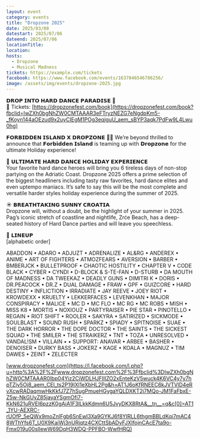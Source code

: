 ```yaml
---
layout: event
category: events
title: "Dropzone 2025"
date: 2025/03/08
datestart: 2025/07/06
dateend: 2025/07/06
locationTitle:
location:
hosts:
  - Dropzone
  - Musical Madness
tickets: https://example.com/tickets
facebook: https://www.facebook.com/events/1637846546786256/
image: /assets/img/events/dropzone-2025.jpg
---
```


𝗗𝗥𝗢𝗣 𝗜𝗡𝗧𝗢 𝗛𝗔𝗥𝗗 𝗗𝗔𝗡𝗖𝗘 𝗣𝗔𝗥𝗔𝗗𝗜𝗦𝗘 🎉  
🎫 Tickets: [https://dropzonefest.com/book](https://dropzonefest.com/book?fbclid=IwZXh0bgNhZW0CMTAAAR3eFTryzNEZG7eNgdpKm5-_fKoyn144aOEzud9x2uyCIEgM1POg3eqjguU_aem_sBYP3aqk7PdFw9L4Lwu0hg)

𝗙𝗢𝗥𝗕𝗜𝗗𝗗𝗘𝗡 𝗜𝗦𝗟𝗔𝗡𝗗 𝗫 𝗗𝗥𝗢𝗣𝗭𝗢𝗡𝗘 🌴🔥 We’re beyond thrilled to announce that 𝗙𝗼𝗿𝗯𝗶𝗱𝗱𝗲𝗻 𝗜𝘀𝗹𝗮𝗻𝗱 is teaming up with 𝗗𝗿𝗼𝗽𝘇𝗼𝗻𝗲 for the ultimate Holiday experience!

🌴 𝗨𝗟𝗧𝗜𝗠𝗔𝗧𝗘 𝗛𝗔𝗥𝗗 𝗗𝗔𝗡𝗖𝗘 𝗛𝗢𝗟𝗜𝗗𝗔𝗬 𝗘𝗫𝗣𝗘𝗥𝗜𝗘𝗡𝗖𝗘  
Your favorite hard dance heroes will bring you 6 tireless days of non-stop partying on the Adriatic Coast. Dropzone 2025 offers a prime selection of the biggest headliners including tasty raw favorites, hard dance elites and even uptempo maniacs. It’s safe to say this will be the most complete and versatile harder styles holiday experience during the summer of 2025.

☀️ 𝗕𝗥𝗘𝗔𝗧𝗛𝗧𝗔𝗞𝗜𝗡𝗚 𝗦𝗨𝗡𝗡𝗬 𝗖𝗥𝗢𝗔𝗧𝗜𝗔  
Dropzone will, without a doubt, be the highlight of your summer in 2025. Pag’s iconic stretch of coastline and nightlife, Zrće Beach, has a deep-seated history of Hard Dance parties and will leave you speechless.

🌊 𝗟𝗜𝗡𝗘𝗨𝗣  
\[alphabetic order\]

ABADDON • ADARO • ADJUZT • ADRENALIZE • AL&RG • ANDEREX • ANIME • ART OF FIGHTERS • ATMOZFEARS • AVERSION • BARBER • BMBERJCK • BULLETPROOF • CHAOTIC HOSTILITY • CHAPTER V • CODE BLACK • CYBER • CYNDI • D-BLOCK & S-TE-FAN • D-STURB • DA MOUTH OF MADNESS • DA TWEEKAZ • DEADLY GUNS • DIMITRI K • DORIS • DR.PEACOCK • DR.Z • DUAL DAMAGE • FRAW • GPF • GUIZCORE • HARD DESTINY • INFLICTION • IRRADIATE • JAY REEVE • JOEY RIOT • KROWDEXX • KRUELTY • LEKKERFACES • LEVENKHAN • MAJOR CONSPIRACY • MALICE • MC D • MC FLO • MC RG • MC ROBS • MISH • MISS K8 • MORTIS • NOXIOUZ • PARTYRAISER • PIE STAR • PINOTELLO • REGAIN • RIOT SHIFT • ROOLER • SAKYRA • SATIRIZED • SICKMODE • SOULBLAST • SOUND RUSH • SPARKZ • SPIADY • SPITNOISE • SUAE • THE DARK HORROR • THE DOPE DOCTOR • THE SAINTS • THE SICKEST SQUAD • THE SMILER • THE STRAIKERZ • TNT • TOZA • UNRESOLVED • VANDAL!SM • VILLAIN • • SUPPORT: ANAVAR • ARBEE • BASHER • DENOISER • DURKY BASS • JOKERZ • KAGE • KOALA • MAGNUZ • TIM DAWES • ZEINT • ZELECTER

[www.dropzonefest.com](https://l.facebook.com/l.php?u=http%3A%2F%2Fwww.dropzonefest.com%2F%3Ffbclid%3DIwZXh0bgNhZW0CMTAAAR0Ibp04Yiz2CiWDLHJFIlIZO2xEnteKzV5wuck4K6VC4y7y7hpTZjy5Oj8_aem_CEl_ts2P19IXl1eXbHL2Pg&h=AT1J6oKfRNEEC6kJVTVlD4eRvXcwRADaqmwHkKkfJ7Z7hSugPmueHGygaYQLDXKT2j7MQo-JM1FaFbxE-Z5w-NkGUyZ85jayaYSgmOfi7-KkN621uRVEI6pzzK0gAiA1F3lLkkKdmn6U5JvyDKX8RtA&__tn__=q&c[0]=AT1_1YU-AEXRC-rUOfP_5eQWx9moZnlFgb6SnEwI3Xa9GYKJ6f8YIRLL6thgmBBLdKqi7mAC48WThYfs6T_U0X9KaiWj3nURjqtz4CXCttSbADvFJXIfojnCAcE7ta9o-Fmx019u00sIlewW69DqH3WDQ-PPFBO-WwfHRQ)